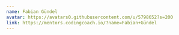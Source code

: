 ```yaml
---
name: Fabian Gündel
avatar: https://avatars0.githubusercontent.com/u/5798652?s=200
link: https://mentors.codingcoach.io/?name=Fabian+Gündel
---
```

